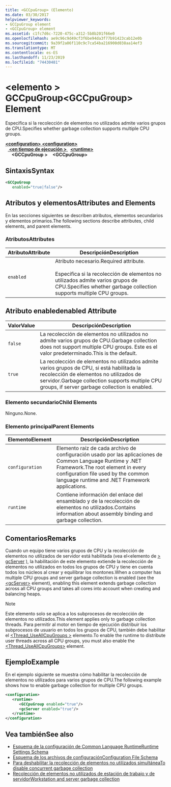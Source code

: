 ```yaml
---
title: <GCCpuGroup> (Elemento)
ms.date: 03/30/2017
helpviewer_keywords:
- GCCpuGroup element
- <GCCpuGroup> element
ms.assetid: c1fc7d6c-7220-475c-a312-5b8b201f66e0
ms.openlocfilehash: ae9c96c9d49cf3f6be94da3f77b91423cab12e0b
ms.sourcegitcommit: 9a39f2a06f110c9c7ca54ba216900d038aa14ef3
ms.translationtype: MT
ms.contentlocale: es-ES
ms.lasthandoff: 11/23/2019
ms.locfileid: "74430481"
---
```

# <a name="gccpugroup-element"></a><span data-ttu-id="808af-102">\<elemento > GCCpuGroup</span><span class="sxs-lookup"><span data-stu-id="808af-102">\<GCCpuGroup> Element</span></span>

<span data-ttu-id="808af-103">Especifica si la recolección de elementos no utilizados admite varios grupos de CPU.</span><span class="sxs-lookup"><span data-stu-id="808af-103">Specifies whether garbage collection supports multiple CPU groups.</span></span>

<span data-ttu-id="808af-104">[ **\<configuration>** ](../configuration-element.md)</span><span class="sxs-lookup"><span data-stu-id="808af-104">[**\<configuration>**](../configuration-element.md)</span></span>\
<span data-ttu-id="808af-105">&nbsp;&nbsp;[ **\<en tiempo de ejecución >** ](runtime-element.md)</span><span class="sxs-lookup"><span data-stu-id="808af-105">&nbsp;&nbsp;[**\<runtime>**](runtime-element.md)</span></span>\
<span data-ttu-id="808af-106">&nbsp;&nbsp;&nbsp;&nbsp; **\<GCCpuGroup >**</span><span class="sxs-lookup"><span data-stu-id="808af-106">&nbsp;&nbsp;&nbsp;&nbsp;**\<GCCpuGroup>**</span></span>

## <a name="syntax"></a><span data-ttu-id="808af-107">Sintaxis</span><span class="sxs-lookup"><span data-stu-id="808af-107">Syntax</span></span>

```xml
<GCCpuGroup
   enabled="true|false"/>
```

## <a name="attributes-and-elements"></a><span data-ttu-id="808af-108">Atributos y elementos</span><span class="sxs-lookup"><span data-stu-id="808af-108">Attributes and Elements</span></span>

<span data-ttu-id="808af-109">En las secciones siguientes se describen atributos, elementos secundarios y elementos primarios.</span><span class="sxs-lookup"><span data-stu-id="808af-109">The following sections describe attributes, child elements, and parent elements.</span></span>

### <a name="attributes"></a><span data-ttu-id="808af-110">Atributos</span><span class="sxs-lookup"><span data-stu-id="808af-110">Attributes</span></span>

|<span data-ttu-id="808af-111">Atributo</span><span class="sxs-lookup"><span data-stu-id="808af-111">Attribute</span></span>|<span data-ttu-id="808af-112">Descripción</span><span class="sxs-lookup"><span data-stu-id="808af-112">Description</span></span>|
|---------------|-----------------|
|`enabled`|<span data-ttu-id="808af-113">Atributo necesario.</span><span class="sxs-lookup"><span data-stu-id="808af-113">Required attribute.</span></span><br /><br /> <span data-ttu-id="808af-114">Especifica si la recolección de elementos no utilizados admite varios grupos de CPU.</span><span class="sxs-lookup"><span data-stu-id="808af-114">Specifies whether garbage collection supports multiple CPU groups.</span></span>|

## <a name="enabled-attribute"></a><span data-ttu-id="808af-115">Atributo enabled</span><span class="sxs-lookup"><span data-stu-id="808af-115">enabled Attribute</span></span>

|<span data-ttu-id="808af-116">Valor</span><span class="sxs-lookup"><span data-stu-id="808af-116">Value</span></span>|<span data-ttu-id="808af-117">Descripción</span><span class="sxs-lookup"><span data-stu-id="808af-117">Description</span></span>|
|-----------|-----------------|
|`false`|<span data-ttu-id="808af-118">La recolección de elementos no utilizados no admite varios grupos de CPU.</span><span class="sxs-lookup"><span data-stu-id="808af-118">Garbage collection does not support multiple CPU groups.</span></span> <span data-ttu-id="808af-119">Este es el valor predeterminado.</span><span class="sxs-lookup"><span data-stu-id="808af-119">This is the default.</span></span>|
|`true`|<span data-ttu-id="808af-120">La recolección de elementos no utilizados admite varios grupos de CPU, si está habilitada la recolección de elementos no utilizados de servidor.</span><span class="sxs-lookup"><span data-stu-id="808af-120">Garbage collection supports multiple CPU groups, if server garbage collection is enabled.</span></span>|

### <a name="child-elements"></a><span data-ttu-id="808af-121">Elemento secundario</span><span class="sxs-lookup"><span data-stu-id="808af-121">Child Elements</span></span>

<span data-ttu-id="808af-122">Ninguno.</span><span class="sxs-lookup"><span data-stu-id="808af-122">None.</span></span>

### <a name="parent-elements"></a><span data-ttu-id="808af-123">Elemento principal</span><span class="sxs-lookup"><span data-stu-id="808af-123">Parent Elements</span></span>

|<span data-ttu-id="808af-124">Elemento</span><span class="sxs-lookup"><span data-stu-id="808af-124">Element</span></span>|<span data-ttu-id="808af-125">Descripción</span><span class="sxs-lookup"><span data-stu-id="808af-125">Description</span></span>|
|-------------|-----------------|
|`configuration`|<span data-ttu-id="808af-126">Elemento raíz de cada archivo de configuración usado por las aplicaciones de Common Language Runtime y .NET Framework.</span><span class="sxs-lookup"><span data-stu-id="808af-126">The root element in every configuration file used by the common language runtime and .NET Framework applications.</span></span>|
|`runtime`|<span data-ttu-id="808af-127">Contiene información del enlace del ensamblado y de la recolección de elementos no utilizados.</span><span class="sxs-lookup"><span data-stu-id="808af-127">Contains information about assembly binding and garbage collection.</span></span>|

## <a name="remarks"></a><span data-ttu-id="808af-128">Comentarios</span><span class="sxs-lookup"><span data-stu-id="808af-128">Remarks</span></span>

<span data-ttu-id="808af-129">Cuando un equipo tiene varios grupos de CPU y la recolección de elementos no utilizados de servidor está habilitada (vea el\<elemento de [> gcServer](gcserver-element.md) ), la habilitación de este elemento extiende la recolección de elementos no utilizados en todos los grupos de CPU y tiene en cuenta todos los núcleos al crear y equilibrar los montones.</span><span class="sxs-lookup"><span data-stu-id="808af-129">When a computer has multiple CPU groups and server garbage collection is enabled (see the [\<gcServer>](gcserver-element.md) element), enabling this element extends garbage collection across all CPU groups and takes all cores into account when creating and balancing heaps.</span></span>

> [!NOTE]
> <span data-ttu-id="808af-130">Este elemento solo se aplica a los subprocesos de recolección de elementos no utilizados.</span><span class="sxs-lookup"><span data-stu-id="808af-130">This element applies only to garbage collection threads.</span></span> <span data-ttu-id="808af-131">Para permitir al motor en tiempo de ejecución distribuir los subprocesos de usuario en todos los grupos de CPU, también debe habilitar el [\<Thread_UseAllCpuGroups >](thread-useallcpugroups-element.md) elemento.</span><span class="sxs-lookup"><span data-stu-id="808af-131">To enable the runtime to distribute user threads across all CPU groups, you must also enable the [\<Thread_UseAllCpuGroups>](thread-useallcpugroups-element.md) element.</span></span>

## <a name="example"></a><span data-ttu-id="808af-132">Ejemplo</span><span class="sxs-lookup"><span data-stu-id="808af-132">Example</span></span>

<span data-ttu-id="808af-133">En el ejemplo siguiente se muestra cómo habilitar la recolección de elementos no utilizados para varios grupos de CPU.</span><span class="sxs-lookup"><span data-stu-id="808af-133">The following example shows how to enable garbage collection for multiple CPU groups.</span></span>

```xml
<configuration>
   <runtime>
      <GCCpuGroup enabled="true"/>
      <gcServer enabled="true"/>
   </runtime>
</configuration>
```

## <a name="see-also"></a><span data-ttu-id="808af-134">Vea también</span><span class="sxs-lookup"><span data-stu-id="808af-134">See also</span></span>

- [<span data-ttu-id="808af-135">Esquema de la configuración de Common Language Runtime</span><span class="sxs-lookup"><span data-stu-id="808af-135">Runtime Settings Schema</span></span>](index.md)
- [<span data-ttu-id="808af-136">Esquema de los archivos de configuración</span><span class="sxs-lookup"><span data-stu-id="808af-136">Configuration File Schema</span></span>](../index.md)
- [<span data-ttu-id="808af-137">Para deshabilitar la recolección de elementos no utilizados simultánea</span><span class="sxs-lookup"><span data-stu-id="808af-137">To disable concurrent garbage collection</span></span>](gcconcurrent-element.md#to-disable-background-garbage-collection)
- [<span data-ttu-id="808af-138">Recolección de elementos no utilizados de estación de trabajo y de servidor</span><span class="sxs-lookup"><span data-stu-id="808af-138">Workstation and server garbage collection</span></span>](../../../../standard/garbage-collection/fundamentals.md#workstation-and-server-garbage-collection)
